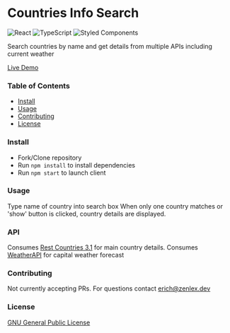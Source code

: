 # Countries Info Search

![React](https://img.shields.io/badge/react-%2320232a.svg?style=for-the-badge&logo=react&logoColor=%2361DAFB)
![TypeScript](https://img.shields.io/badge/typescript-%23007ACC.svg?style=for-the-badge&logo=typescript&logoColor=white)
![Styled Components](https://img.shields.io/badge/styled--components-DB7093?style=for-the-badge&logo=styled-components&logoColor=white)

Search countries by name and get details from multiple APIs including current weather

[Live Demo](https://zenlex.github.io/fso-countries)

### Table of Contents
- [Install](#install)
- [Usage](#usage)
- [Contributing](#contributing)
- [License](#license)
### Install
- Fork/Clone repository
- Run `npm install` to install dependencies
- Run `npm start` to launch client
### Usage
Type name of country into search box
When only one country matches or 'show' button is clicked, country details are displayed. 
### API
Consumes [Rest Countries 3.1](https://restcountries.com/) for main country details.
Consumes [WeatherAPI](http://api.weatherapi.com/) for capital weather forecast

### Contributing
Not currently accepting PRs. For questions contact erich@zenlex.dev
### License
[GNU General Public License](https://opensource.org/licenses/GPL-3.0)
